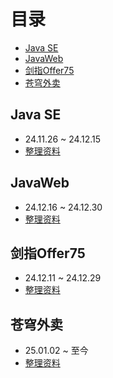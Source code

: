 
# 目录
<!-- vim-markdown-toc GFM -->

* [Java SE](#java-se)
* [JavaWeb](#javaweb)
* [剑指Offer75](#剑指offer75)
* [苍穹外卖](#苍穹外卖)

<!-- vim-markdown-toc -->

## Java SE
* 24.11.26 ~ 24.12.15
* [整理资料](https://github.com/luckygalaxy666/JavaProjects/blob/master/JavaSE.md)

## JavaWeb

* 24.12.16 ~ 24.12.30
* [整理资料](https://github.com/luckygalaxy666/JavaProjects/blob/master/JavaWeb.md)


## 剑指Offer75

* 24.12.11 ~ 24.12.29
* [整理资料](https://github.com/luckygalaxy666/Offer75/blob/main/README.md)

## 苍穹外卖
* 25.01.02 ~ 至今
* [整理资料](https://github.com/luckygalaxy666/Offer75/blob/main/CangQiongTakeOut.md)

